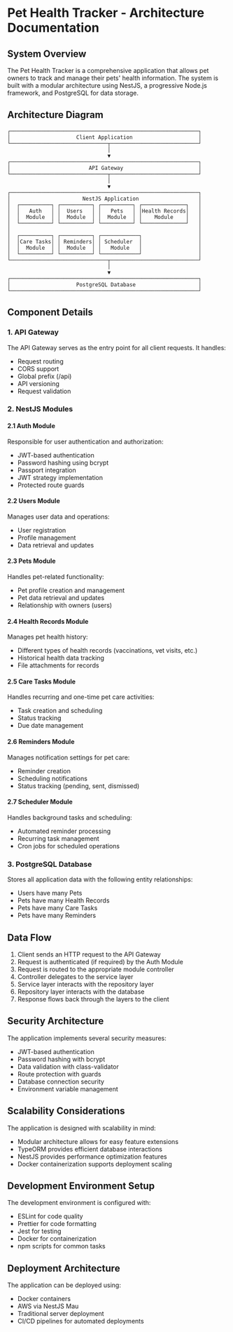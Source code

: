 # Pet Health Tracker - Architecture Documentation

## System Overview

The Pet Health Tracker is a comprehensive application that allows pet owners to track and manage their pets' health information. The system is built with a modular architecture using NestJS, a progressive Node.js framework, and PostgreSQL for data storage.

## Architecture Diagram

```
┌────────────────────────────────────────────────────────────┐
│                     Client Application                     │
└───────────────────────────────┬────────────────────────────┘
                                │
                                ▼
┌────────────────────────────────────────────────────────────┐
│                         API Gateway                        │
└───────────────────────────────┬────────────────────────────┘
                                │
                                ▼
┌────────────────────────────────────────────────────────────┐
│                       NestJS Application                   │
│  ┌──────────┐ ┌──────────┐ ┌──────────┐ ┌──────────────┐   │
│  │   Auth   │ │  Users   │ │   Pets   │ │Health Records│   │
│  │  Module  │ │  Module  │ │  Module  │ │    Module    │   │
│  └──────────┘ └──────────┘ └──────────┘ └──────────────┘   │
│                                                            │
│  ┌──────────┐ ┌──────────┐ ┌────────────┐                  │
│  │Care Tasks│ │ Reminders│ │ Scheduler  │                  │
│  │  Module  │ │  Module  │ │   Module   │                  │
│  └──────────┘ └──────────┘ └────────────┘                  │
└───────────────────────────────┬────────────────────────────┘
                                │
                                ▼
┌────────────────────────────────────────────────────────────┐
│                     PostgreSQL Database                    │
└────────────────────────────────────────────────────────────┘
```

## Component Details

### 1. API Gateway

The API Gateway serves as the entry point for all client requests. It handles:

- Request routing
- CORS support
- Global prefix (/api)
- API versioning
- Request validation

### 2. NestJS Modules

#### 2.1 Auth Module

Responsible for user authentication and authorization:

- JWT-based authentication
- Password hashing using bcrypt
- Passport integration
- JWT strategy implementation
- Protected route guards

#### 2.2 Users Module

Manages user data and operations:

- User registration
- Profile management
- Data retrieval and updates

#### 2.3 Pets Module

Handles pet-related functionality:

- Pet profile creation and management
- Pet data retrieval and updates
- Relationship with owners (users)

#### 2.4 Health Records Module

Manages pet health history:

- Different types of health records (vaccinations, vet visits, etc.)
- Historical health data tracking
- File attachments for records

#### 2.5 Care Tasks Module

Handles recurring and one-time pet care activities:

- Task creation and scheduling
- Status tracking
- Due date management

#### 2.6 Reminders Module

Manages notification settings for pet care:

- Reminder creation
- Scheduling notifications
- Status tracking (pending, sent, dismissed)

#### 2.7 Scheduler Module

Handles background tasks and scheduling:

- Automated reminder processing
- Recurring task management
- Cron jobs for scheduled operations

### 3. PostgreSQL Database

Stores all application data with the following entity relationships:

- Users have many Pets
- Pets have many Health Records
- Pets have many Care Tasks
- Pets have many Reminders

## Data Flow

1. Client sends an HTTP request to the API Gateway
2. Request is authenticated (if required) by the Auth Module
3. Request is routed to the appropriate module controller
4. Controller delegates to the service layer
5. Service layer interacts with the repository layer
6. Repository layer interacts with the database
7. Response flows back through the layers to the client

## Security Architecture

The application implements several security measures:

- JWT-based authentication
- Password hashing with bcrypt
- Data validation with class-validator
- Route protection with guards
- Database connection security
- Environment variable management

## Scalability Considerations

The application is designed with scalability in mind:

- Modular architecture allows for easy feature extensions
- TypeORM provides efficient database interactions
- NestJS provides performance optimization features
- Docker containerization supports deployment scaling

## Development Environment Setup

The development environment is configured with:

- ESLint for code quality
- Prettier for code formatting
- Jest for testing
- Docker for containerization
- npm scripts for common tasks

## Deployment Architecture

The application can be deployed using:

- Docker containers
- AWS via NestJS Mau
- Traditional server deployment
- CI/CD pipelines for automated deployments
